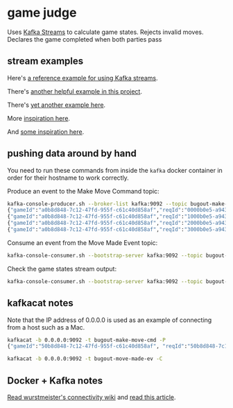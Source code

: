 # game judge

Uses [Kafka Streams](https://kafka.apache.org/22/documentation/streams/quickstart) to calculate game states.  Rejects invalid moves.  Declares the game completed when both parties pass

## stream examples

Here's [a reference example for using Kafka streams](https://github.com/gwenshap/kafka-streams-stockstats/blob/master/src/main/java/com/shapira/examples/streams/stockstats/StockStatsExample.java).

There's [another helpful example in this project](https://github.com/adrien-ben/kstream-aggregation-example/blob/master/src/main/kotlin/com/boulanger/poc/salesaggregation/Configuration.kt).

There's [yet another example here](https://github.com/stream1984/kafka-stream-examples/blob/master/src/main/kotlin/cn/leapcloud/watchout/WatchHTTPStatus.kt).

More [inspiration here](https://blog.softwaremill.com/event-sourcing-using-kafka-53dfd72ad45d).

And [some inspiration here](https://medium.com/@abhishek1987/kafka-streams-interactive-queries-9a05ff92d75a).

## pushing data around by hand

You need to run these commands from inside the `kafka` docker
container in order for their hostname to work correctly.

Produce an event to the Make Move Command topic:

```sh
kafka-console-producer.sh --broker-list kafka:9092 --topic bugout-make-move-cmd
{"gameId":"a0b8d848-7c12-47fd-955f-c61c40d858af","reqId":"0000b0e5-a943-491a-938a-19a35677a501", "player":"BLACK","coord":{"x":0,"y":0}}
{"gameId":"a0b8d848-7c12-47fd-955f-c61c40d858af","reqId":"1000b0e5-a943-491a-938a-19a35677a501", "player":"WHITE","coord":{"x":1,"y":0}}
{"gameId":"a0b8d848-7c12-47fd-955f-c61c40d858af","reqId":"2000b0e5-a943-491a-938a-19a35677a501", "player":"BLACK","coord":{"x":0,"y":1}}
{"gameId":"a0b8d848-7c12-47fd-955f-c61c40d858af","reqId":"3000b0e5-a943-491a-938a-19a35677a501", "player":"WHITE","coord":{"x":1,"y":1}}
```

Consume an event from the Move Made Event topic:

```sh
kafka-console-consumer.sh --bootstrap-server kafka:9092 --topic bugout-move-made-ev --from-beginning
```

Check the game states stream output:

```sh
kafka-console-consumer.sh --bootstrap-server kafka:9092 --topic bugout-game-states --from-beginning
```

## kafkacat notes

Note that the IP address of 0.0.0.0 is used as an example of connecting from a host such as a Mac.

```sh
kafkacat -b 0.0.0.0:9092 -t bugout-make-move-cmd -P
{"gameId":"50b8d848-7c12-47fd-955f-c61c40d858af", "reqId":"50b8d848-7c12-47fd-955f-c61c40d858af", "player":"BLACK","coord":{"x":0,"y":0}}
```

```sh
kafkacat -b 0.0.0.0:9092 -t bugout-move-made-ev -C
```

## Docker + Kafka notes

[Read wurstmeister's connectivity wiki](https://github.com/wurstmeister/kafka-docker/wiki/Connectivity) and [read this article](https://www.kaaproject.org/kafka-docker).
